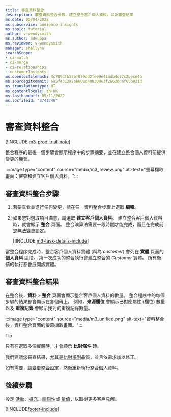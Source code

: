 ```yaml
---
title: 審查資料整合
description: 審查資料整合步驟、建立整合客戶個人資料，以及審查結果
ms.date: 05/04/2022
ms.subservice: audience-insights
ms.topic: tutorial
author: v-wendysmith
ms.author: adkuppa
ms.reviewer: v-wendysmith
manager: shellyha
searchScope:
- ci-match
- ci-merge
- ci-relationships
- customerInsights
ms.openlocfilehash: 4c709dfb55bf079dd2fe99e41adb4c77c2bece4b
ms.sourcegitcommit: 6a5f4312a2bb808c40830863f26620daf65b921d
ms.translationtype: HT
ms.contentlocale: zh-HK
ms.lasthandoff: 05/11/2022
ms.locfileid: "8741740"
---
```

# <a name="review-data-unification"></a>審查資料整合

[!INCLUDE [m3-prod-trial-note](includes/m3-prod-trial-note.md)]

整合程序的最後一個步驟會顯示程序中的步驟摘要，並在建立整合個人資料前提供變更的機會。

:::image type="content" source="media/m3_review.png" alt-text="螢幕擷取畫面：審查和建立客戶個人資料。":::

## <a name="review-the-data-unification-steps"></a>審查資料整合步驟

1. 若要查看並進行任何變更，請在任一資料整合步驟上選取 **編輯**。

1. 如果您對選取項目滿意，請選取 **建立客戶個人資料**。 建立整合客戶個人資料時，就會顯示 **整合** 頁面。 整合演算法需要一段時間才能完成，而且在完成前您無法變更設定。

   [!INCLUDE [m3-task-details-include](includes/m3-task-details.md)]

當整合程序完成時，整合客戶個人資料實體 (稱為 *customer*) 會列在 **實體** 頁面的 **個人資料** 區段。 第一次成功的整合執行會建立整合的 *Customer* 實體。 所有後續的執行都會展開該實體。

## <a name="review-the-results-of-data-unification"></a>審查資料整合結果

在整合後，**資料** > **整合** 頁面會顯示整合客戶個人資料的數量。 整合程序中的每個步驟的結果都會顯示在各個磚上。 例如，**來源欄位** 會顯示已對應屬性 (欄位) 數量以及 **重複記錄** 會顯示找到的重複記錄數量。

:::image type="content" source="media/m3_unified.png" alt-text="資料整合後，資料整合頁面的螢幕擷取畫面。":::

> [!TIP]
> 只有在選取多個實體時，才會顯示 **比對條件** 磚。

我們建議您審查結果，尤其是[比對規則](data-unification-update.md#manage-match-rules)品質，並且依需求加以修正。

如有需要，[請變更整合設定](data-unification-update.md)，然後重新執行整合個人資料。

## <a name="next-step"></a>後續步驟

設定 [活動](activities.md)、[擴充](enrichment-hub.md)、[關聯性](relationships.md)或 [量值](measures.md)，以取得更多客戶見解。

[!INCLUDE[footer-include](includes/footer-banner.md)]
